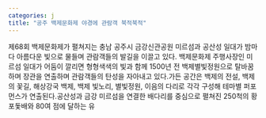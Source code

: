 ```yaml
---
categories: j
title: "공주 백제문화제 야경에 관람객 북적북적"
---
```

제68회 백제문화제가 펼쳐지는 충남 공주시 금강신관공원 미르섬과 공산성 일대가 밤마다 아름다운 빛으로 물들며 관람객들의 발길을 이끌고 있다. 백제문화제 주행사장인 미르섬 일대가 어둠이 깔리면 형형색색의 빛과 함께 1500년 전 백제별빛정원으로 탈바꿈하며 장관을 연출하며 관람객들의 탄성을 자아내고 있다.가든 공간은 백제의 전설, 백제의 꽃길, 해상강국 백제, 백제 빛노리, 별빛정원, 이음의 다리로 각각 구성해 테마별 퍼포먼스가 연출된다.공산성과 금강 미르섬을 연결한 배다리를 중심으로 펼쳐진 250척의 황포돛배와 80여 점에 달하는 유